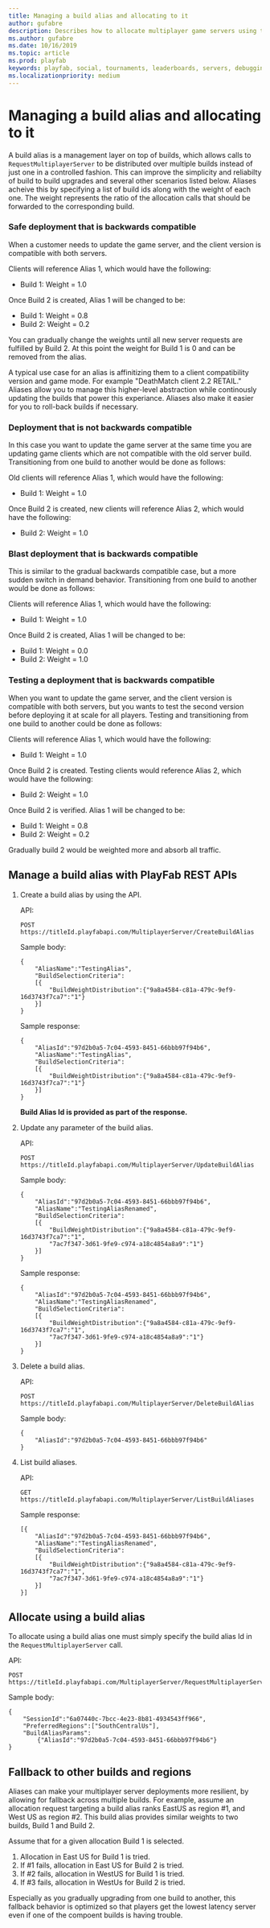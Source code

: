 ```yaml
---
title: Managing a build alias and allocating to it
author: gufabre
description: Describes how to allocate multiplayer game servers using the build alias feature.
ms.author: gufabre
ms.date: 10/16/2019
ms.topic: article
ms.prod: playfab
keywords: playfab, social, tournaments, leaderboards, servers, debugging
ms.localizationpriority: medium
---
```


# Managing a build alias and allocating to it

A build alias is a management layer on top of builds, which allows calls to `RequestMultiplayerServer` to be distributed over multiple builds instead of just one in a controlled fashion. This can improve the simplicity and reliabilty of build to build upgrades and several other scenarios listed below. Aliases acheive this by specifying a list of build ids along with the weight of each one. The weight represents the ratio of the allocation calls that should be forwarded to the corresponding build.

### Safe deployment that is backwards compatible
When a customer needs to update the game server, and the client version is compatible with both servers. 

Clients will reference Alias 1, which would have the following:
- Build 1: Weight = 1.0

Once Build 2 is created, Alias 1 will be changed to be:
- Build 1: Weight = 0.8
- Build 2: Weight = 0.2

You can gradually change the weights until all new server requests are fulfilled by Build 2. At this point the weight for Build 1 is 0 and can be removed from the alias.

A typical use case for an alias is affinitizing them to a client compatibility version and game mode. For example "DeathMatch client 2.2 RETAIL." Aliases allow you to manage this higher-level abstraction while continously updating the builds that power this experiance. Aliases also make it easier for you to roll-back builds if necessary. 

### Deployment that is not backwards compatible
In this case you want to update the game server at the same time you are updating game clients which are not compatible with the old server build. Transitioning from one build to another would be done as follows:

Old clients will reference Alias 1, which would have the following:
- Build 1: Weight = 1.0

Once Build 2 is created, new clients will reference Alias 2, which would have the following:
- Build 2: Weight = 1.0

### Blast deployment that is backwards compatible

This is similar to the gradual backwards compatible case, but a more sudden switch in demand behavior. Transitioning from one build to another would be done as follows:

Clients will reference Alias 1, which would have the following:
- Build 1: Weight = 1.0

Once Build 2 is created, Alias 1 will be changed to be:
- Build 1: Weight = 0.0
- Build 2: Weight = 1.0

### Testing a deployment that is backwards compatible
When you want to update the game server, and the client version is compatible with both servers, but you wants to test the second version before deploying it at scale for all players. Testing and transitioning from one build to another could be done as follows:

Clients will reference Alias 1, which would have the following:
- Build 1: Weight = 1.0

Once Build 2 is created. Testing clients would reference Alias 2, which would have the following:
- Build 2: Weight = 1.0

Once Build 2 is verified. Alias 1 will be changed to be:
- Build 1: Weight = 0.8
- Build 2: Weight = 0.2

Gradually build 2 would be weighted more and absorb all traffic.


## Manage a build alias with PlayFab REST APIs


1. Create a build alias by using the API. 

    API:

    ```
    POST https://titleId.playfabapi.com/MultiplayerServer/CreateBuildAlias
    ```
    Sample body:
    ```
    {
        "AliasName":"TestingAlias",
        "BuildSelectionCriteria":
        [{
            "BuildWeightDistribution":{"9a8a4584-c81a-479c-9ef9-16d3743f7ca7":"1"}
        }]
    }
    ```
    Sample response:
    ```
    {
        "AliasId":"97d2b0a5-7c04-4593-8451-66bbb97f94b6",
        "AliasName":"TestingAlias",
        "BuildSelectionCriteria":
        [{
            "BuildWeightDistribution":{"9a8a4584-c81a-479c-9ef9-16d3743f7ca7":"1"}
        }]
    }
    ```

    **Build Alias Id is provided as part of the response.**

2. Update any parameter of the build alias.

    API:

    ```
    POST https://titleId.playfabapi.com/MultiplayerServer/UpdateBuildAlias
    ```
    Sample body:
    ```
    {
        "AliasId":"97d2b0a5-7c04-4593-8451-66bbb97f94b6",
        "AliasName":"TestingAliasRenamed",
        "BuildSelectionCriteria":
        [{
            "BuildWeightDistribution":{"9a8a4584-c81a-479c-9ef9-16d3743f7ca7":"1",
            "7ac7f347-3d61-9fe9-c974-a18c4854a8a9":"1"}
        }]
    }
    ```
    Sample response:
    ```
    {
        "AliasId":"97d2b0a5-7c04-4593-8451-66bbb97f94b6",
        "AliasName":"TestingAliasRenamed",
        "BuildSelectionCriteria":
        [{
            "BuildWeightDistribution":{"9a8a4584-c81a-479c-9ef9-16d3743f7ca7":"1",
            "7ac7f347-3d61-9fe9-c974-a18c4854a8a9":"1"}
        }]
    }
    ```

3. Delete a build alias.

    API:

    ```
    POST https://titleId.playfabapi.com/MultiplayerServer/DeleteBuildAlias
    ```
    Sample body:
    ```
    {
        "AliasId":"97d2b0a5-7c04-4593-8451-66bbb97f94b6"    
    }
    ```

4. List build aliases.

    API:

    ```
    GET https://titleId.playfabapi.com/MultiplayerServer/ListBuildAliases
    ```
    Sample response:
    ```
    [{
        "AliasId":"97d2b0a5-7c04-4593-8451-66bbb97f94b6",
        "AliasName":"TestingAliasRenamed",
        "BuildSelectionCriteria":
        [{
            "BuildWeightDistribution":{"9a8a4584-c81a-479c-9ef9-16d3743f7ca7":"1",
            "7ac7f347-3d61-9fe9-c974-a18c4854a8a9":"1"}
        }]
    }]
    ```

## Allocate using a build alias

To allocate using a build alias one must simply specify the build alias Id in the `RequestMultiplayerServer` call.

API:
```
POST https://titleId.playfabapi.com/MultiplayerServer/RequestMultiplayerServer
```
Sample body:
```
{
    "SessionId":"6a07440c-7bcc-4e23-8b81-4934543ff966",
    "PreferredRegions":["SouthCentralUs"],
    "BuildAliasParams":
        {"AliasId":"97d2b0a5-7c04-4593-8451-66bbb97f94b6"}
}
```

## Fallback to other builds and regions

Aliases can make your multiplayer server deployments more resilient, by allowing for fallback across multiple builds. For example, assume an allocation request targeting a build alias ranks EastUS as region #1, and West US as region #2. This build alias provides similar weights to two builds, Build 1 and Build 2.

Assume that for a given allocation Build 1 is selected.

1. Allocation in East US for Build 1 is tried.
2. If #1 fails, allocation in East US for Build 2 is tried.
3. If #2 fails, allocation in WestUS for Build 1 is tried.
4. If #3 fails, allocation in WestUs for Build 2 is tried.

Especially as you gradually upgrading from one build to another, this fallback behavior is optimized so that players get the lowest latency server even if one of the compoent builds is having trouble.
